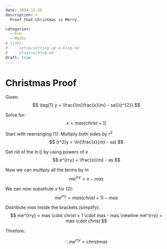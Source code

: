 ```yaml
---
date: 2024-12-25
description: >
  Proof that Christmas is Merry.

categories:
  - Fun
  - Maths
# links:
#   - setup/setting-up-a-blog.md
#   - plugins/blog.md
draft: true
---
```

# Christmas Proof

Given:
$$
\tag{1} y = \frac{\ln(\frac{x}{m} - sa)}{r^{2}}
$$

Solve for:
$$
\tag{2} x = mas(christ + 1)
$$

Start with rearranging (1):
Multiply both sides by $r^2$
$$
(r^2)y = \ln(\frac{x}{m} - sa)
$$

Get rid of the $\ln()$ by using powers of $e$
$$
e^{rry} = \frac{x}{m} - as
$$

Now we can multiply all the terms by $m$
$$
me^{rry} = x - mas
$$

We can now substitute $x$ for (2):
$$
me^{rry} = mas(christ + 1) - mas
$$

Distribute $mas$ inside the brackets (simplify): 
$$
me^{rry} = mas \cdot christ + 1 \cdot mas - mas
\newline
me^{rry} = mas \cdot christ
$$

Threfore:

$$
\therefore me^{rry} = christmas
$$

